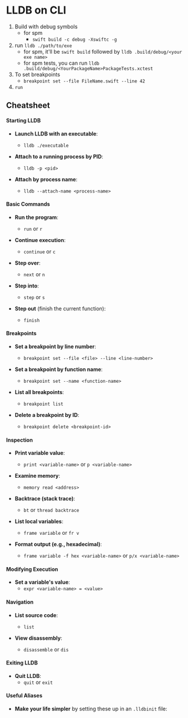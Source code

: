 <!-- permalink: 6632506ec33abcc86e04a3ab7f4d3a47 DO NOT DELETE OR EDIT THIS LINE -->

# LLDB on CLI

1. Build with debug symbols
	* for spm
		* `swift build -c debug -Xswiftc -g`
1. run `lldb ./path/to/exe`
	* for spm, it'll be `swift build` followed by `lldb .build/debug/<your exe name>`
	* for spm tests, you can run `lldb .build/debug/<YourPackageName>PackageTests.xctest`
1. To set breakpoints
	* `breakpoint set --file FileName.swift --line 42`
1. `run`

## Cheatsheet

#### Starting LLDB
- **Launch LLDB with an executable**:
	- `lldb ./executable`

- **Attach to a running process by PID**:
	- `lldb -p <pid>`

- **Attach by process name**:
	- `lldb --attach-name <process-name>`

#### Basic Commands
- **Run the program**:
	- `run` or `r`

- **Continue execution**:
	- `continue` or `c`

- **Step over**:
	- `next` or `n`

- **Step into**:
	- `step` or `s`

- **Step out** (finish the current function):
	- `finish`

#### Breakpoints
- **Set a breakpoint by line number**:
	- `breakpoint set --file <file> --line <line-number>`

- **Set a breakpoint by function name**:
	- `breakpoint set --name <function-name>`

- **List all breakpoints**:
	- `breakpoint list`

- **Delete a breakpoint by ID**:
	- `breakpoint delete <breakpoint-id>`

#### Inspection
- **Print variable value**:
	- `print <variable-name>` or `p <variable-name>`

- **Examine memory**:
	- `memory read <address>`

- **Backtrace (stack trace)**:
	- `bt` or `thread backtrace`

- **List local variables**:
	- `frame variable` or `fr v`

- **Format output (e.g., hexadecimal)**:
	- `frame variable -f hex <variable-name>` or `p/x <variable-name>`

#### Modifying Execution
- **Set a variable's value**:
	- `expr <variable-name> = <value>`

#### Navigation
- **List source code**:
	- `list`

- **View disassembly**:
	- `disassemble` or `dis`

#### Exiting LLDB
- **Quit LLDB**:
	- `quit` or `exit`

#### Useful Aliases
- **Make your life simpler** by setting these up in an `.lldbinit` file: